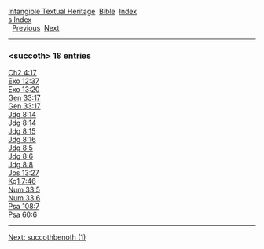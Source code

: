 [Intangible Textual Heritage](../../index)  [Bible](../index) 
[Index](index)   
[s Index](_s_)  
  [Previous](c11088)  [Next](c11090) 

------------------------------------------------------------------------

### &lt;succoth&gt; 18 entries

[Ch2 4:17](../kjv/ch2004.htm#017)  
[Exo 12:37](../kjv/exo012.htm#037)  
[Exo 13:20](../kjv/exo013.htm#020)  
[Gen 33:17](../kjv/gen033.htm#017)  
[Gen 33:17](../kjv/gen033.htm#017)  
[Jdg 8:14](../kjv/jdg008.htm#014)  
[Jdg 8:14](../kjv/jdg008.htm#014)  
[Jdg 8:15](../kjv/jdg008.htm#015)  
[Jdg 8:16](../kjv/jdg008.htm#016)  
[Jdg 8:5](../kjv/jdg008.htm#005)  
[Jdg 8:6](../kjv/jdg008.htm#006)  
[Jdg 8:8](../kjv/jdg008.htm#008)  
[Jos 13:27](../kjv/jos013.htm#027)  
[Kg1 7:46](../kjv/kg1007.htm#046)  
[Num 33:5](../kjv/num033.htm#005)  
[Num 33:6](../kjv/num033.htm#006)  
[Psa 108:7](../kjv/psa108.htm#007)  
[Psa 60:6](../kjv/psa060.htm#006)  

------------------------------------------------------------------------

[Next: succothbenoth (1)](c11090)
